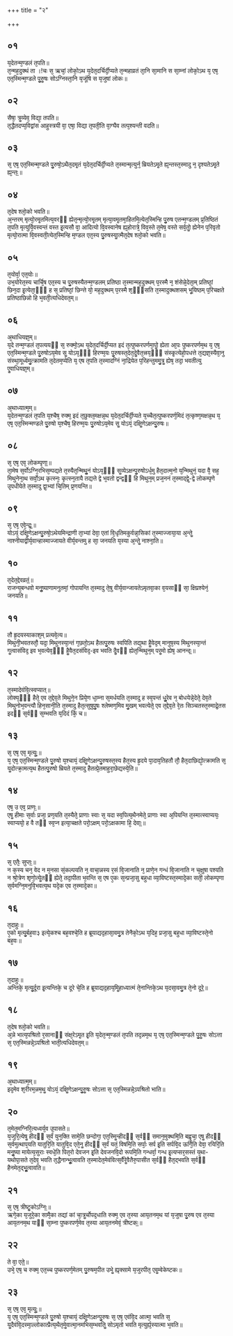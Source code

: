 +++
title = "२"

+++
## ०१
य᳘देतन्म᳘ण्डलं त᳘पति॥  
त᳘न्मह᳘दुक्थं ता ।!चः स᳘ ऋचां᳘ लोको᳘ऽथ य᳘देत᳘दर्चिर्दी᳘प्यते त᳘न्महाव्रतं ता᳘नि सा᳘मानि स सा᳘म्नां लोको᳘ऽथ य᳘ एष᳘ एत᳘स्मिन्म᳘ण्डले पु᳘रुॗषः सोऽग्निस्ता᳘नि य᳘जूंषि स य᳘जुषां लोकः॥  
## ०२
सैषा᳘ त्रॗय्येव᳘ विद्या᳘ तपति॥  
त᳘द्धैतदप्य᳘विद्वांस आहुस्त्रयी वा᳘ एषा᳘ विद्या त᳘पती᳘ति वा᳘ग्घैव तत्प᳘श्यन्ती वदति॥  
## ०३
स᳘ एष᳘ एत᳘स्मिन्म᳘ण्डले पु᳘रुषो᳘ऽथैत᳘दमृ᳘तं य᳘देत᳘दर्चिर्दी᳘प्यते त᳘स्मान्मृत्युर्न᳘ म्रियतेऽमृ᳘ते ह्य᳘न्तस्त᳘स्मादु न᳘ दृश्यतेऽमृ᳘ते ह्य᳘न्तः᳟॥  
## ०४
त᳘देष श्लो᳘को भवति॥  
अ᳘न्तरम् मृत्यो᳘रमृ᳘तमित्य᳘वरᳫं ह्येत᳘न्मृत्यो᳘रमृ᳘तम् मृत्या᳘वमृ᳘तमा᳘हितमि᳘त्येत᳘स्मिन्हि पु᳘रुष एतन्म᳘ण्डलम् प्र᳘तिष्ठितं त᳘पति मृत्युर्वि᳘वस्वन्तं वस्त इ᳘त्यसौ वा᳘ आदित्यो वि᳘वस्वानेष ह्य᳘होरात्रे᳘ विव᳘स्ते त᳘मेष᳘ वस्ते सर्व᳘तोॗ ह्येनेन प᳘रिवृतो मृत्यो᳘रात्मा वि᳘वस्वती᳘त्येत᳘स्मिन्हि म᳘ण्डल एत᳘स्य पु᳘रुषस्याॗत्मैत᳘देष श्लो᳘को भवति॥  
## ०५
त᳘योर्वा᳘ एत᳘योः॥  
उभ᳘योरेत᳘स्य चार्चि᳘ष एत᳘स्य च पु᳘रुषस्यैतन्म᳘ण्डलम् प्रतिष्ठा त᳘स्मान्मह᳘दुक्थम् प᳘रस्मै न᳘ शंसेन्ने᳘देता᳘म् प्रतिष्ठां᳘ छिन᳘दा इ᳘त्येता᳘ᳫं᳘ ह स᳘ प्रतिष्ठां᳘ छिन्त्ते यो᳘ मह᳘दुक्थम् प᳘रस्मै श᳘ᳫं᳘सति त᳘स्मादुक्थशसम् भू᳘यिष्ठम् प᳘रिचक्षते प्रतिष्ठाछिन्नो हि भ᳘वती᳘त्यधिदेवत᳘म्॥  
## ०६
अ᳘थाधियज्ञ᳘म्॥  
य᳘दे तन्म᳘ण्डलं त᳘पत्ययᳫं स᳘ रुक्मो᳘ऽथ य᳘देत᳘दर्चिर्दी᳘प्यत इदं त᳘त्पुष्करपर्णमा᳘पोॗ ह्येता आ᳘पः पुष्करपर्णम᳘थ य᳘ एष᳘ एत᳘स्मिन्म᳘ण्डले पु᳘रुषोऽय᳘मेव सॗ योऽय᳘ᳫं᳘ हिरण्म᳘यः पु᳘रुषस्त᳘देत᳘देॗवैत᳘त्त्रय᳘ᳫं᳘ संस्कृ᳘त्येहो᳘पधत्ते त᳘द्यज्ञ᳘स्यैवा᳘नु संस्था᳘मूर्ध्वमु᳘त्क्रामति त᳘देतम᳘प्येति य᳘ एष त᳘पति त᳘स्मादग्निं ना᳘द्रियेत प᳘रिहन्तुममु᳘त्रॗ ह्येष᳘ तदा᳘ भवतीत्यु एॗवाधियज्ञ᳘म्॥  
## ०७
अ᳘थाध्यात्म᳘म्॥  
य᳘देतन्म᳘ण्डलं त᳘पति य᳘श्चैष᳘ रुक्म᳘ इदं त᳘छुक्ल᳘मक्षन्न᳘थ य᳘देत᳘दर्चिर्दी᳘प्यते य᳘च्चैत᳘त्पुष्करपर्ण᳘मिदं त᳘त्कृष्ण᳘मक्षन्न᳘थ य᳘ एष᳘ एत᳘स्मिन्मण्डले पु᳘रुषो य᳘श्चैष᳘ हिरण्म᳘यः पु᳘रुषोऽय᳘मेव सॗ योऽयं᳘ दक्षिॗणेऽक्षन्पु᳘रुषः॥  
## ०८
स᳘ एष᳘ एव᳘ लोकम्पृणा᳟॥  
ता᳘मेष स᳘र्वोऽग्नि᳘रभिस᳘म्पद्यते त᳘स्यैत᳘न्मिथुॗनं योऽय᳘ᳫं᳘ सॗव्येऽक्षन्पु᳘रुषोऽर्ध᳘मु हैत᳘दात्म᳘नो य᳘न्मिथुनं᳘ यदा वै᳘ सह᳘ मिथुनेना᳘थ सर्वो᳘ऽथ कृत्स्नः᳘ कृत्स्न᳘तायै तद्यत्ते द्वे भ᳘वतो द्वन्द्वᳫं हि मिथुन᳘म् प्रज᳘ननं त᳘स्माद्द्वे᳘-द्वे लोकम्पृणे उ᳘पधीयेते त᳘स्मादु द्वा᳘भ्यां चि᳘तिम् प्र᳘णयन्ति॥  
## ०९
स᳘ एष᳘ एवे᳘न्द्रः᳟᳟॥  
योऽयं᳘ दक्षिॗणेऽक्षन्पु᳘रुषो᳘ऽथेयमिन्द्राणी ता᳘भ्यां देवा᳘ एतां वि᳘धृतिमकुर्वन्ना᳘सिकां त᳘स्माज्जाया᳘या अ᳘न्तेॗ नाश्नीयाद्वीर्य᳘वान्हास्माज्जायते वीर्य᳘वन्तमु ह सा᳘ जनयति य᳘स्या अ᳘न्तेॗ नाश्ना᳘ति॥  
## १०
त᳘देत᳘द्देवव्रतं᳟॥  
राजन्य᳘बन्धवो मनुॗष्याणामनुतमां᳘ गोपायन्ति त᳘स्मादु ते᳘षु वीर्य᳘वान्जायतेऽमृतवा᳘का व᳘यसाᳫं सा᳘ क्षिप्रश्येनं᳘ जनयति॥  
## ११
तौ हृ᳘दयस्याकाश᳘म् प्रत्यवे᳘त्य॥  
मिथुनी᳘भवतस्तौ᳘ यदा᳘ मिथुनस्या᳘न्तं ग᳘छतो᳘ऽथ हैतत्पु᳘रुषः स्वपिति तद्य᳘था हैॗवेद᳘म् मानुष᳘स्य मिथुनस्या᳘न्तं गॗत्वासंविद᳘ इव भ᳘वत्येव᳘ᳫं᳘ हैॗवैत᳘दसंविद᳘-इव भवति दैॗवᳫं ह्येत᳘न्मिथुन᳘म् परॗमो ह्येष᳘ आनन्दः᳟॥  
## १२
त᳘स्मादेवंवि᳘त्स्वप्यात्॥  
लोक्य᳘ᳫं᳘ हैते᳘ एव त᳘द्देव᳘ते मिथुने᳘न प्रिये᳘ण धा᳘म्ना स᳘मर्धयति त᳘स्मादु ह स्व᳘पन्तं धुॗरेव न᳘ बोधयेन्ने᳘देते᳘ देव᳘ते मिथुनोभ᳘वन्त्यौ हिन᳘सानी᳘ति त᳘स्मादु हैत᳘त्सुषुपु᳘षः श्लेष्मण᳘मिव मु᳘खम् भवत्येते᳘ एव त᳘द्देव᳘ते रे᳘तः सिञ्चतस्त᳘स्माद्रे᳘तस इदᳫं स᳘र्वᳫं स᳘म्भवति य᳘दिदं किं᳘ च॥  
## १३
स᳘ एष᳘ एव᳘ मृत्युः᳟॥  
य᳘ एष᳘ एत᳘स्मिन्म᳘ण्डले पु᳘रुषो य᳘श्चायं᳘ दक्षिॗणेऽक्षन्पु᳘रुषस्त᳘स्य हैत᳘स्य हृ᳘दये पा᳘दाव᳘तिहतौ तौ᳘ हैत᳘दाछिद्यो᳘त्क्रामति स᳘ यॗदोत्क्रा᳘मत्य᳘थ हैतत्पु᳘रुषो म्रियते त᳘स्मादु हैतत्प्रे᳘तमाहुरा᳘छेद्यस्ये᳘ति॥  
## १४
एष᳘ उ एव᳘ प्राणः᳟॥  
एषॗ हीमाः स᳘र्वाः प्रजा᳘ प्रण᳘यति त᳘स्यैते᳘ प्राणाः स्वाः स᳘ यदा स्व᳘पित्य᳘थैनमेते᳘ प्राणाः स्वा अ᳘पियन्ति त᳘स्मात्स्वाप्ययः᳘ स्वाप्ययो᳘ ह वै तᳫं स्व᳘प्न इत्या᳘चक्षते परो᳘ऽक्षम् परो᳘ऽक्षकामा हि᳘ देवाः᳟॥  
## १५
स᳘ एतैः᳘ सुप्तः᳟॥  
न क᳘स्य चन᳘ वेद न म᳘नसा सं᳘कल्पयति न᳘ वाचा᳘न्नस्य र᳘सं वि᳘जानाति न᳘ प्राणे᳘न गन्धं वि᳘जानाति न च᳘क्षुषा पश्यति न श्रो᳘त्रेण शृणो᳘त्येॗतᳫं ह्येते᳘ तदा᳘पीता भ᳘वन्ति स᳘ एष ए᳘कः स᳘न्प्रजा᳘सु बहुधा व्या᳘विष्टस्त᳘स्मादे᳘का सती᳘ लोकम्पृणा स᳘र्वमग्नि᳘मनुवि᳘भवत्य᳘थ यदे᳘क एव त᳘स्मादे᳘का॥  
## १६
त᳘दाहुः॥  
ए᳘को मृत्यु᳘र्बह᳘वा३ इत्ये᳘कश्च बह᳘वश्चे᳘ति ह ब्रूयाद्यद᳘हासा᳘वमु᳘त्र तेनैको᳘ऽथ य᳘दिह᳘ प्रजा᳘सु बहुधा व्या᳘विष्टस्ते᳘नो बह᳘वः॥  
## १७
त᳘दाहुः॥  
अन्तिके᳘ मृत्यु᳘र्दूरा इ᳘त्यन्तिके᳘ च दूरे चे᳘ति ह ब्रूयाद्यद᳘हाय᳘मिॗहाध्यात्मं ते᳘नान्तिके᳘ऽथ य᳘दसा᳘वमु᳘त्र ते᳘नो दूरे᳟॥  
## १८
त᳘देष श्लो᳘को भवति॥  
अ᳘न्ने भात्य᳘पश्रितो र᳘सानाᳫं संक्ष᳘रेऽमृ᳘त इ᳘ति य᳘देत᳘न्म᳘ण्डलं त᳘पति तद᳘न्नम᳘थ य᳘ एष᳘ एत᳘स्मिन्म᳘ण्डले पु᳘रुॗषः सोऽत्ता स᳘ एत᳘स्मिन्नन्ने᳘ऽपश्रितो भाती᳘त्यधिदेवत᳘म्॥  
## १९
अ᳘थाध्यात्म᳘म्॥  
इद᳘मेव श᳘रीरम᳘न्नम᳘थॗ योऽयं᳘ दक्षिॗणेऽक्षन्पु᳘रुॗषः सोऽत्ता स᳘ एत᳘स्मिन्नन्ने᳘ऽपश्रितो भाति॥  
## २०
त᳘मेत᳘मग्निरि᳘त्यध्वर्य᳘व उ᳘पासते॥  
य᳘जुरि᳘त्येषॗ हीदᳫं स᳘र्वं युन᳘क्ति सामे᳘ति छन्दोगा᳘ एत᳘स्मिॗन्हीदᳫं स᳘र्वᳫं समान᳘मुक्थमि᳘ति बह्वृचा᳘ एषॗ हीदᳫं स᳘र्वमुत्थाप᳘यति यातुरि᳘ति यातुवि᳘द एते᳘नॗ हीदᳫं स᳘र्वं यतं᳘ विषमि᳘ति सर्पाः᳘ सर्प इ᳘ति सर्पवि᳘द ऊर्गि᳘ति देवा᳘ रयिरि᳘ति मनुॗष्या मायेत्य᳘सुराः स्वधे᳘ति पित᳘रो देवजन इ᳘ति देवजनवि᳘दो रूपमि᳘ति गन्धर्वा᳘ गन्ध इ᳘त्यप्सर᳘सस्तं य᳘था-यथोपा᳘सते त᳘देव᳘ भवति त᳘द्धैनान्भूॗत्वावति त᳘स्मादेत᳘मेवंवित्स᳘र्वैरेॗवैतैरु᳘पासीत स᳘र्वᳫं हैत᳘द्भवति स᳘र्वᳫं हैनमेत᳘द्भूॗत्वावति॥  
## २१
स᳘ एष᳘ त्रीष्टॗकोऽग्निः᳟॥  
ऋगे᳘का य᳘जुरे᳘का सामै᳘का तद्यां कां चा᳘त्रॗर्चोपद᳘धाति रुक्म᳘ एव त᳘स्या आय᳘तनम᳘थ यां य᳘जुषा पु᳘रुष एव त᳘स्या आय᳘तनम᳘थ याᳫं सा᳘म्ना पुष्करपर्ण᳘मेव त᳘स्या आय᳘तनमेवं᳘ त्रीष्टकः᳟॥  
## २२
ते वा᳘ एते᳟॥  
उभे᳘ एष᳘ च रुक्म᳘ एत᳘च्च पुष्करपर्ण᳘मेतम् पु᳘रुषम᳘पीत उभेॗ ह्यृक्सामे य᳘जुरपीत᳘ एवॗम्वेकेष्टकः॥  
## २३
स᳘ एष᳘ एव᳘ मृत्युः᳟॥  
य᳘ एष᳘ एत᳘स्मिन्म᳘ण्डले पु᳘रुषो य᳘श्चायं᳘ दक्षिॗणेऽक्षन्पु᳘रुषः स᳘ एष᳘ एवंवि᳘द आत्मा᳘ भवति स᳘ यॗदैवंवि᳘दस्मा᳘ल्लोकात्प्रैत्य᳘थैत᳘मेॗवात्मा᳘नमभिस᳘म्भवतिॗ सोऽमृतो भवति मृत्युर्ह्य᳘स्यात्मा भ᳘वति॥  